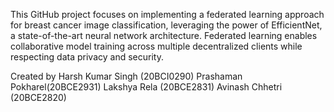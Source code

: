 This GitHub project focuses on implementing a federated learning approach for breast cancer image classification, leveraging the power of EfficientNet, a state-of-the-art neural network architecture. Federated learning enables collaborative model training across multiple decentralized clients while respecting data privacy and security.

Created by Harsh Kumar Singh (20BCI0290)
  Prashaman Pokharel(20BCE2931)
     Lakshya Rela (20BCE2831)
     Avinash Chhetri (20BCE2820)
